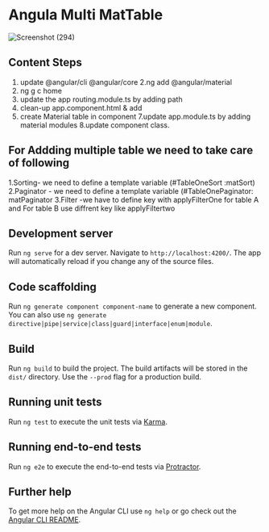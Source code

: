 # Angula Multi MatTable
![Screenshot (294)](https://user-images.githubusercontent.com/60258353/92306733-04f98c80-efaf-11ea-90f8-7099b8c54ddd.png)


## Content Steps
1. update @angular/cli @angular/core
2.ng add @angular/material
3. ng g c home
4. update the app routing.module.ts by adding path
5. clean-up app.component.html & add <router-outlet>
6. create Material table in component
7.update app.module.ts by adding material modules
8.update component class.
  
  ## For Addding multiple table we need to take care of following
  1.Sorting- we need to define a template variable (#TableOneSort :matSort)
  2.Paginator - we need to define a template variable (#TableOnePaginator: matPaginator
  3.Filter -we have to define key with applyFilterOne for table A and For table B use diffrent key like applyFiltertwo

## Development server

Run `ng serve` for a dev server. Navigate to `http://localhost:4200/`. The app will automatically reload if you change any of the source files.

## Code scaffolding

Run `ng generate component component-name` to generate a new component. You can also use `ng generate directive|pipe|service|class|guard|interface|enum|module`.

## Build

Run `ng build` to build the project. The build artifacts will be stored in the `dist/` directory. Use the `--prod` flag for a production build.

## Running unit tests

Run `ng test` to execute the unit tests via [Karma](https://karma-runner.github.io).

## Running end-to-end tests

Run `ng e2e` to execute the end-to-end tests via [Protractor](http://www.protractortest.org/).

## Further help

To get more help on the Angular CLI use `ng help` or go check out the [Angular CLI README](https://github.com/angular/angular-cli/blob/master/README.md).
